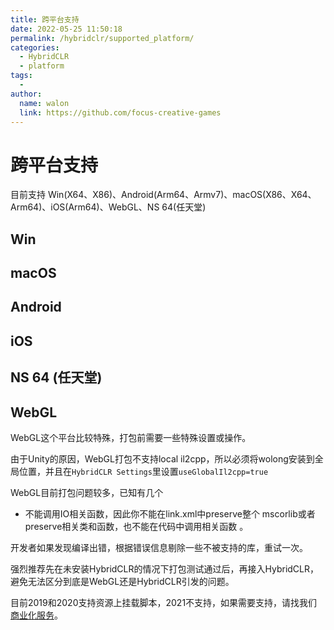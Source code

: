 ```yaml
---
title: 跨平台支持
date: 2022-05-25 11:50:18
permalink: /hybridclr/supported_platform/
categories:
  - HybridCLR
  - platform
tags:
  - 
author: 
  name: walon
  link: https://github.com/focus-creative-games
---
```


# 跨平台支持

目前支持 Win(X64、X86)、Android(Arm64、Armv7)、macOS(X86、X64、Arm64)、iOS(Arm64)、WebGL、NS 64(任天堂)

## Win

## macOS

## Android

## iOS

## NS 64 (任天堂)

## WebGL

WebGL这个平台比较特殊，打包前需要一些特殊设置或操作。

由于Unity的原因，WebGL打包不支持local il2cpp，所以必须将wolong安装到全局位置，并且在`HybridCLR Settings`里设置`useGlobalIl2cpp=true`

WebGL目前打包问题较多，已知有几个

- 不能调用IO相关函数，因此你不能在link.xml中preserve整个 mscorlib或者preserve相关类和函数，也不能在代码中调用相关函数 。

开发者如果发现编译出错，根据错误信息剔除一些不被支持的库，重试一次。

强烈推荐先在未安装HybridCLR的情况下打包测试通过后，再接入HybridCLR，避免无法区分到底是WebGL还是HybridCLR引发的问题。

目前2019和2020支持资源上挂载脚本，2021不支持，如果需要支持，请找我们[商业化服务](/hybridclr/price/)。
